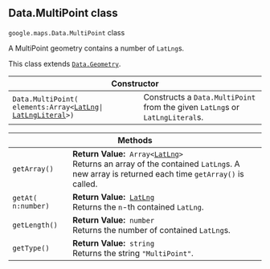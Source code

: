 <h2 id="Data.MultiPoint"> Data.MultiPoint class </h2><p>
<code><span itemprop="path">google.maps</span>.<span itemprop="name">Data.MultiPoint</span></code>
class
</p><p>A MultiPoint geometry contains a number of <code>LatLng</code>s.</p><p>This class extends
<code><a href="https://github.com/amenadiel/google-maps-documentation/blob/master/docs/Data.Geometry.md">Data.Geometry</a></code>.
</p><div class="devsite-table-wrapper"><table class="constructors responsive" summary="class Data.MultiPoint - Constructor">
<thead>
<tr><th colspan="2">Constructor</th>
</tr></thead>
<tbody>
<tr>
<td><code><span>Data.<wbr>MultiPoint(<wbr>elements:Array&lt;</span><a href="https://github.com/amenadiel/google-maps-documentation/blob/master/docs/LatLng.md"><span>LatLng</span></a><span>|<wbr></span><a href="https://github.com/amenadiel/google-maps-documentation/blob/master/docs/LatLngLiteral.md"><span>LatLngLiteral</span></a><span>&gt;)</span></code></td>
<td>Constructs a <code><span>Data.<wbr>MultiPoint</span></code> from the given <code><span>LatLng</span></code>s or <code><span>LatLngLiteral</span></code>s.</td>
</tr>
</tbody>
</table></div><div class="devsite-table-wrapper"><table class="methods responsive" summary="class Data.MultiPoint - Methods">
<thead>
<tr><th colspan="2">Methods</th>
</tr></thead>
<tbody>
<tr>
<td><code><span>getArray()</span></code></td>
<td><div><strong>Return Value:</strong>&nbsp; <code>Array&lt;<a href="https://github.com/amenadiel/google-maps-documentation/blob/master/docs/LatLng.md">LatLng</a>&gt;</code></div>
<div class="desc">Returns an array of the contained <code>LatLng</code>s. A new array is returned each time <code>getArray()</code> is called.</div></td>
</tr>
<tr>
<td><code><span>getAt(<wbr>n:number)</span></code></td>
<td><div><strong>Return Value:</strong>&nbsp; <code><a href="https://github.com/amenadiel/google-maps-documentation/blob/master/docs/LatLng.md">LatLng</a></code></div>
<div class="desc">Returns the <code>n</code>-th contained <code>LatLng</code>.</div></td>
</tr>
<tr>
<td><code><span>getLength()</span></code></td>
<td><div><strong>Return Value:</strong>&nbsp; <code>number</code></div>
<div class="desc">Returns the number of contained <code>LatLng</code>s.</div></td>
</tr>
<tr>
<td><code><span>getType()</span></code></td>
<td><div><strong>Return Value:</strong>&nbsp; <code>string</code></div>
<div class="desc">Returns the string <code>"MultiPoint"</code>.</div></td>
</tr>
</tbody>
</table></div>